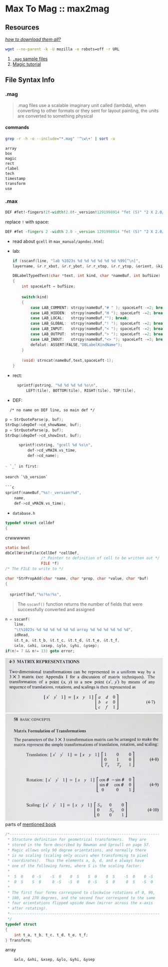 # Max To Mag :: max2mag

## Resources
[_how to download them all?_](https://www.tupp.me/2014/06/how-to-crawl-website-with-linux-wget.html)

```bash
wget --no-parent -k -U mozilla -e robots=off -r URL
```

1. [`.mag` sample files](http://www.ece.sunysb.edu/~psun/ese355/scmoscell/index.htm) 
2. [Magic tutorial](http://opencircuitdesign.com/magic/tutorials/)

## File Syntax Info
### .mag
> .mag files use a scalable imaginary unit called (lambda), 
when converting to other formats or they sent for layout painting, 
the units are converted to something physical

#### commands
```bash
grep -r -h -o --include="*.mag" '^\w\+' | sort -u 
```
```
array
box
magic
rect
rlabel
tech
timestamp
transform
use
```

### .max
```tcl
DEF #fet!-fingers!2!-width!2.0!-_version!1291998914 "fet (S)" "2 X 2.0/0.18"
```

replace `!` with space:
```tcl
DEF #fet -fingers 2 -width 2.0 -_version 1291998914 "fet (S)" "2 X 2.0/0.18"
```

- read about `gcell` in `max_manual/apndxc.html`:


- lab: 
    ```c
    if (sscanf(line, "lab %1023s %d %d %d %d %d %d %99[^\n]",
    layername, &r.r_xbot, &r.r_ybot, &r.r_xtop, &r.r_ytop, &orient, &kind, text) != 8)
	```

    ```c
    DBLabelTypedText(char *text, int kind, char *nameBuf, int bufSize)
    {
        int spaceLeft = bufSize;

        switch(kind)
        {
            case LAB_COMMENT: strcpy(nameBuf,"# " ); spaceLeft -=2; break;
            case LAB_HIDDEN:  strcpy(nameBuf,"H "); spaceLeft -=2; break;
            case LAB_LOCAL:   strcpy(nameBuf,""); break;
            case LAB_GLOBAL:  strcpy(nameBuf,"! "); spaceLeft -=2; break;
            case LAB_INPUT:   strcpy(nameBuf,"< "); spaceLeft -=2; break;
            case LAB_OUTPUT:  strcpy(nameBuf,"> "); spaceLeft -=2; break;
            case LAB_INOUT:   strcpy(nameBuf,"<> "); spaceLeft -=3; break;
            defalut: ASSERT(FALSE,"DBLabelKindName");
        }

        (void) strncat(nameBuf,text,spaceLeft-1);
    }
    ```

- rect:
    ```c
      sprintf(pstring, "%d %d %d %d %s\n",
	      LEFT(tile), BOTTOM(tile), RIGHT(tile), TOP(tile),
    ```

- DEF:
```
  /* no name on DEF line, so main def */
```

```c
p = StrQuoteParse(p, buf);
StrDup(&depDef->cd_showName, buf);
p = StrQuoteParse(p, buf);
StrDup(&depDef->cd_showInst, buf);
```

```c
      sprintf(cstring, "gcell %d %s\n",     
	      def->cd_vMAIN.vs_time,
	      def->cd_name);

- `_` in first:

search `\b_version`

```c
sprintf(nameBuf,"%s!-_version!%d",
    name,
    def->cd_vMAIN.vs_time);
```

- `database.h`
```c 
typedef struct celldef
{
```


crwwwwwn
```c
static bool
dbCellWriteFile(CellDef *cellDef,
                /* Pointer to definition of cell to be written out */
                FILE *f)
/* The FILE to write to */
```

```c
char *StrPropAdd(char *name, char *prop, char *value, char *buf)
{

  sprintf(buf,"%s!%s!%s",
```

> The `sscanf()` function returns the number of fields that were successfully converted and assigned

```c
n = sscanf(
    line,
    "\t%1023s %d %d %d %d %d %d array %d %d %d %d %d %d",
    idRead,
    &t.t_a, &t.t_b, &t.t_c, &t.t_d, &t.t_e, &t.t_f,
    &xlo, &xhi, &xsep, &ylo, &yhi, &ysep);
if(n!= 7 && n!= 13) goto error;

```

 
![page 57](./docs/transform3x3-1.png)
![page 58](./docs/transform3x3-2.png)
parts of [mentioned book](https://arato.inf.unideb.hu/fazekas.gabor/oktatas/multimedia/BOOKS/newman_sproul_princ_comp_graph.pdf
)

```c
/*-------------------------------------------------------------------
 * Structure definition for geometrical transformers.  They are
 * stored in the form described by Newman and Sproull on page 57.
 * Magic allows only 90 degree orientations, and normally there
 * is no scaling (scaling only occurs when transforming to pixel
 * coordinates).  Thus the elements a, b, d, and e always have
 * one of the following forms, where S is the scaling factor:
 *
 *  S  0    0 -S    -S  0    0  S    S  0    0  S    -S  0    0 -S
 *  0  S    S  0     0 -S   -S  0    0 -S    S  0     0  S   -S  0
 *
 * The first four forms correspond to clockwise rotations of 0, 90,
 * 180, and 270 degrees, and the second four correspond to the same
 * four orientations flipped upside down (mirror across the x-axis
 * after rotating).
 *-------------------------------------------------------------------
 */
typedef struct
{
    int t_a, t_b, t_c, t_d, t_e, t_f;
} Transform;
```

array
```
	&xlo, &xhi, &xsep, &ylo, &yhi, &ysep
```